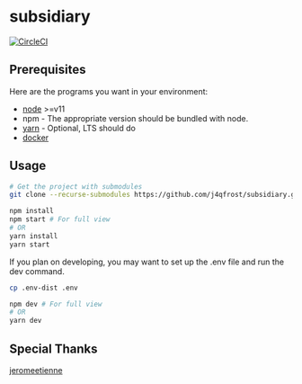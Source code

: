 # subsidiary
[![CircleCI](https://circleci.com/gh/j4qfrost/subsidiary.svg?style=svg)](https://circleci.com/gh/j4qfrost/subsidiary)

## Prerequisites

Here are the programs you want in your environment:
* [node](https://nodejs.org/en/) >=v11
* npm - The appropriate version should be bundled with node.
* [yarn](https://yarnpkg.com/en/docs/install) - Optional, LTS should do
* [docker](https://docs.docker.com/install/)

## Usage

```bash
# Get the project with submodules
git clone --recurse-submodules https://github.com/j4qfrost/subsidiary.git
```

```bash
npm install
npm start # For full view
# OR
yarn install
yarn start
```

If you plan on developing, you may want to set up the .env file and run the dev command.

```bash
cp .env-dist .env

npm dev # For full view
# OR
yarn dev 
```

## Special Thanks
[jeromeetienne](https://github.com/jeromeetienne/threex.htmlmixer/blob/master/examples/basic.html)
